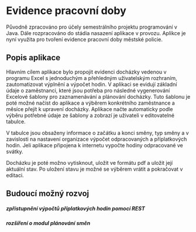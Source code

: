 # Evidence pracovní doby

Původně zpracováno pro účely semestrálního projektu programování v Java. Dále rozpracováno do stádia nasazení aplikace v provozu. Aplikce je nyní využita pro tvoření evidence pracovní doby městské policie.

## Popis aplikace

Hlavním cílem aplikace bylo propojit evidenci docházky vedenou v programu Excel s jednoduchým a přehledným uživatelským rozhraním, zautomatizovat výplnění a výpočet hodin. V aplikaci se evidují základní údaje o zaměstnanci, které jsou potřeba pro následné vygenerování Excelové šablony pro zaznamenávání a plánování docházky. Tuto šablonu je poté možné načíst do aplikace a výběrem konkrétního zaměstnance a měsíce přejít k upravení docházky. Aplikace načte automaticky podle výběru potřebné údaje ze šablony a zobrazí je uživateli v editovatelné tabulce. 

V tabulce jsou obsaženy informace o začátku a konci směny, typ směny a v zavislosti na nastavení organizace výpočet odpracovaných a příplatkových hodin. Jeli aplikace připojena k internetu vypočte hodiny odpracované ve svátky. 

Docházku je poté možno vytisknout, uložit ve formátu pdf a uložit její aktuální stav. Po uložení stavu je možné se výběrem vrátit a pokračovat v editaci.

## Budoucí možný rozvoj

##### zpřístupnění výpočtů příplatkových hodin pomocí REST
##### rozšíření o modul plánování směn
